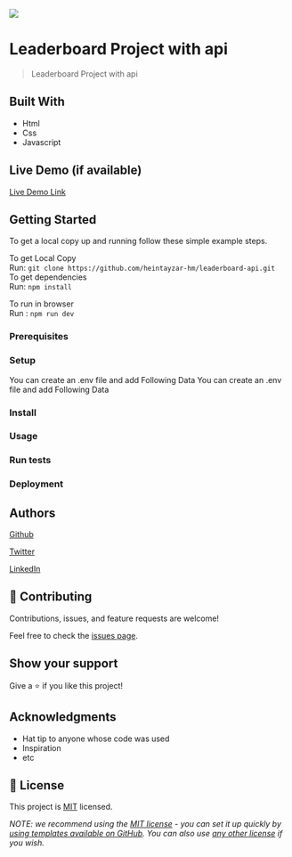 ![](https://img.shields.io/badge/Microverse-blueviolet)

# Leaderboard Project with api

> Leaderboard Project with api


## Built With

- Html
- Css
- Javascript

## Live Demo (if available)

[Live Demo Link](https://livedemo.com)


## Getting Started
To get a local copy up and running follow these simple example steps.

To get Local Copy<br>
Run: `git clone https://github.com/heintayzar-hm/leaderboard-api.git`
<br>
To get dependencies <br>
Run: `npm install`
<br>

To run in browser<br>
Run : `npm run dev`
### Prerequisites

### Setup
You can create an .env file and add Following Data
You can create an .env file and add Following Data
### Install

### Usage

### Run tests

### Deployment



## Authors

<a href="https://github.com/heintayzar-hm/">Github</a>

<a href="https://twitter.com/heintayzarhm">Twitter</a>

<a href="https://www.linkedin.com/in/hein-tay-zar/">LinkedIn</a>


## 🤝 Contributing

Contributions, issues, and feature requests are welcome!

Feel free to check the [issues page](../../issues/).

## Show your support

Give a ⭐️ if you like this project!

## Acknowledgments

- Hat tip to anyone whose code was used
- Inspiration
- etc

## 📝 License

This project is [MIT](./LICENSE) licensed.

_NOTE: we recommend using the [MIT license](https://choosealicense.com/licenses/mit/) - you can set it up quickly by [using templates available on GitHub](https://docs.github.com/en/communities/setting-up-your-project-for-healthy-contributions/adding-a-license-to-a-repository). You can also use [any other license](https://choosealicense.com/licenses/) if you wish._

